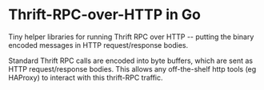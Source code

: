 # Thrift-RPC-over-HTTP in Go

Tiny helper libraries for running Thrift RPC over HTTP -- putting the binary encoded messages in HTTP request/response bodies.

Standard Thrift RPC calls are encoded into byte buffers, which are sent as HTTP request/response bodies. This allows any off-the-shelf http tools (eg HAProxy) to interact with this thrift-RPC traffic.
